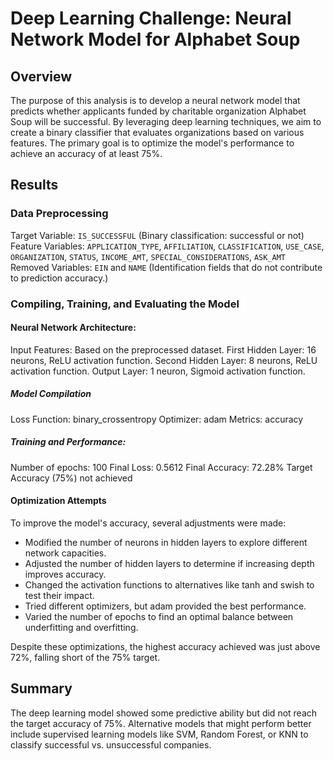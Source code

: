 # Deep Learning Challenge: Neural Network Model for Alphabet Soup

## Overview

The purpose of this analysis is to develop a neural network model that predicts whether applicants funded by charitable organization Alphabet Soup will be successful. By leveraging deep learning techniques, we aim to create a binary classifier that evaluates organizations based on various features. The primary goal is to optimize the model's performance to achieve an accuracy of at least 75%.

## Results

### Data Preprocessing

Target Variable: `IS_SUCCESSFUL` (Binary classification: successful or not)
Feature Variables: `APPLICATION_TYPE`, `AFFILIATION`, `CLASSIFICATION`, `USE_CASE`, `ORGANIZATION`, `STATUS`, `INCOME_AMT`, `SPECIAL_CONSIDERATIONS`, `ASK_AMT`
Removed Variables: `EIN` and `NAME` (Identification fields that do not contribute to prediction accuracy.)

### Compiling, Training, and Evaluating the Model

#### Neural Network Architecture:
Input Features: Based on the preprocessed dataset.
First Hidden Layer: 16 neurons, ReLU activation function.
Second Hidden Layer: 8 neurons, ReLU activation function.
Output Layer: 1 neuron, Sigmoid activation function.

##### Model Compilation
Loss Function: binary_crossentropy
Optimizer: adam
Metrics: accuracy

##### Training and Performance:
Number of epochs: 100
Final Loss: 0.5612
Final Accuracy: 72.28%
Target Accuracy (75%) not achieved

#### Optimization Attempts
To improve the model's accuracy, several adjustments were made:

- Modified the number of neurons in hidden layers to explore different network capacities.
- Adjusted the number of hidden layers to determine if increasing depth improves accuracy.
- Changed the activation functions to alternatives like tanh and swish to test their impact.
- Tried different optimizers, but adam provided the best performance.
- Varied the number of epochs to find an optimal balance between underfitting and overfitting.

Despite these optimizations, the highest accuracy achieved was just above 72%, falling short of the 75% target.

## Summary
The deep learning model showed some predictive ability but did not reach the target accuracy of 75%. Alternative models that might perform better include supervised learning models like SVM, Random Forest, or KNN to classify successful vs. unsuccessful companies.

